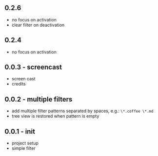 ## 0.2.6
* no focus on activation
* clear filter on deactivation

## 0.2.4
* no focus on activation

## 0.0.3 - screencast
* screen cast
* credits

## 0.0.2 - multiple filters
* add multiple filter patterns separated by spaces, e.g.: `\*.coffee \*.md`
* tree view is restored when pattern is empty

## 0.0.1 - init
* project setup
* simple filter
